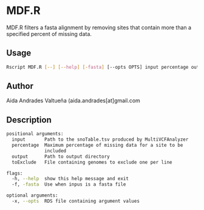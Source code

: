 # MDF.R
MDF.R filters a fasta alignment by removing sites that contain more than a specified percent of missing data.

## Usage
```bash
Rscript MDF.R [--] [--help] [-fasta] [--opts OPTS] input percentage output toExclude
```

## Author
Aida Andrades Valtueña (aida.andrades[at]gmail.com

## Description
```bash
positional arguments:
  input       Path to the snoTable.tsv produced by MultiVCFAnalyzer
  percentage  Maximum percentage of missing data for a site to be
              included
  output      Path to output directory
  toExclude   File containing genomes to exclude one per line

flags:
  -h, --help  show this help message and exit
  -f, -fasta  Use when inpus is a fasta file

optional arguments:
  -x, --opts  RDS file containing argument values

```
